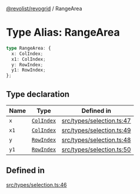 [@revolist/revogrid](README.md) / RangeArea

# Type Alias: RangeArea

```ts
type RangeArea: {
  x: ColIndex;
  x1: ColIndex;
  y: RowIndex;
  y1: RowIndex;
};
```

## Type declaration

| Name | Type | Defined in |
| ------ | ------ | ------ |
| `x` | [`ColIndex`](TypeAlias.ColIndex.md) | [src/types/selection.ts:47](https://github.com/revolist/revogrid/blob/477507f867ff98f395e0119897545945e222b246/src/types/selection.ts#L47) |
| `x1` | [`ColIndex`](TypeAlias.ColIndex.md) | [src/types/selection.ts:49](https://github.com/revolist/revogrid/blob/477507f867ff98f395e0119897545945e222b246/src/types/selection.ts#L49) |
| `y` | [`RowIndex`](TypeAlias.RowIndex.md) | [src/types/selection.ts:48](https://github.com/revolist/revogrid/blob/477507f867ff98f395e0119897545945e222b246/src/types/selection.ts#L48) |
| `y1` | [`RowIndex`](TypeAlias.RowIndex.md) | [src/types/selection.ts:50](https://github.com/revolist/revogrid/blob/477507f867ff98f395e0119897545945e222b246/src/types/selection.ts#L50) |

## Defined in

[src/types/selection.ts:46](https://github.com/revolist/revogrid/blob/477507f867ff98f395e0119897545945e222b246/src/types/selection.ts#L46)
